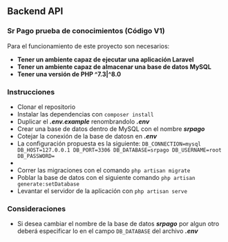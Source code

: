 
## Backend API

### Sr Pago prueba de conocimientos (Código V1)

Para el funcionamiento de este proyecto son necesarios:
- **Tener un ambiente capaz de ejecutar una aplicación Laravel**
- **Tener un ambiente capaz de almacenar una  base de datos MySQL**
- **Tener una versión de PHP ^7.3|^8.0**


### Instrucciones

- Clonar el repositorio
- Instalar las dependencias con `composer install` 
- Duplicar el  **_.env.example_** renombrandolo  **_.env_**
- Crear una base de datos dentro de MySQL con el nombre  **_srpago_**
- Cotejar la conexión de la base de datosn en   **_.env_**
- La configuración propuesta es la siguiente:
`DB_CONNECTION=mysql
  DB_HOST=127.0.0.1
  DB_PORT=3306
  DB_DATABASE=srpago
  DB_USERNAME=root
  DB_PASSWORD=`
-
- Correr las migraciones con el comando `php artisan migrate`
- Poblar la base de datos con el siguiente comando  `php artisan generate:setDatabase`
- Levantar el servidor de la aplicación con `php artisan serve`


### Consideraciones

- Si desea cambiar el nombre de la base de datos  **_srpago_** por algun otro deberá especificar lo en el campo `DB_DATABASE` del archivo   **_.env_**
